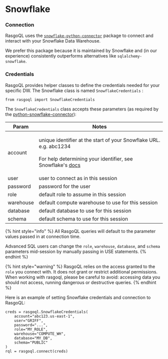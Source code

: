 # Snowflake

### Connection

RasgoQL uses the [`snowflake-python-connector`](https://pypi.org/project/snowflake-connector-python/) package to connect and interact with your Snowflake Data Warehouse.

We prefer this package because it is maintained by Snowflake and (in our experience) consistently outperforms alternatives like `sqlalchemy-snowflake`.

### Credentials

RasgoQL provides helper classes to define the credentials needed for your specific DW. The Snowflake class is named `SnowflakeCredentials` :

```
from rasgoql import SnowflakeCredentials
```

The `SnowflakeCredentials` class accepts these parameters (as required by the [python-snowflake-connector](https://docs.snowflake.com/en/user-guide/python-connector-example.html#connecting-using-the-default-authenticator)):

| Param     | Notes                                                                                                                                                                                                                                                                                    |
| --------- | ---------------------------------------------------------------------------------------------------------------------------------------------------------------------------------------------------------------------------------------------------------------------------------------- |
| account   | <p>unique identifier at the start of your Snowflake URL. e.g. abc1234<br><br>For help determining your identifier, see Snowflake's <a href="https://docs.snowflake.com/en/user-guide/admin-account-identifier.html#account-identifier-formats-by-cloud-platform-and-region">docs</a></p> |
| user      | user to connect as in this session                                                                                                                                                                                                                                                       |
| password  | password for the user                                                                                                                                                                                                                                                                    |
| role      | default role to assume in this session                                                                                                                                                                                                                                                   |
| warehouse | default compute warehouse to use for this session                                                                                                                                                                                                                                        |
| database  | default database to use for this session                                                                                                                                                                                                                                                 |
| schema    | default schema to use for this session                                                                                                                                                                                                                                                   |

{% hint style="info" %}
All RasgoQL queries will default to the parameter values passed in at connection time.

Advanced SQL users can change the `role`, `warehouse`, `database`, and `schema` parameters mid-session by manually passing in USE statements.&#x20;
{% endhint %}

{% hint style="warning" %}
RasgoQL relies on the access granted to the `role` you connect with. It does not grant or restrict additional permissions. When working with rasgoql, please be careful to avoid: accessing data you should not access, running dangerous or destructive queries.
{% endhint %}

Here is an example of setting Snowflake credentials and connection to RasgoQL:

```
creds = rasgoql.SnowflakeCredentials(
    account="abc123.us-east-1",
    user="GRIFF",
    password="...",
    role="MY_ROLE",
    warehouse="COMPUTE_WH",
    database="MY_DB",
    schema="PUBLIC"
)
rql = rasgoql.connect(creds)
```
